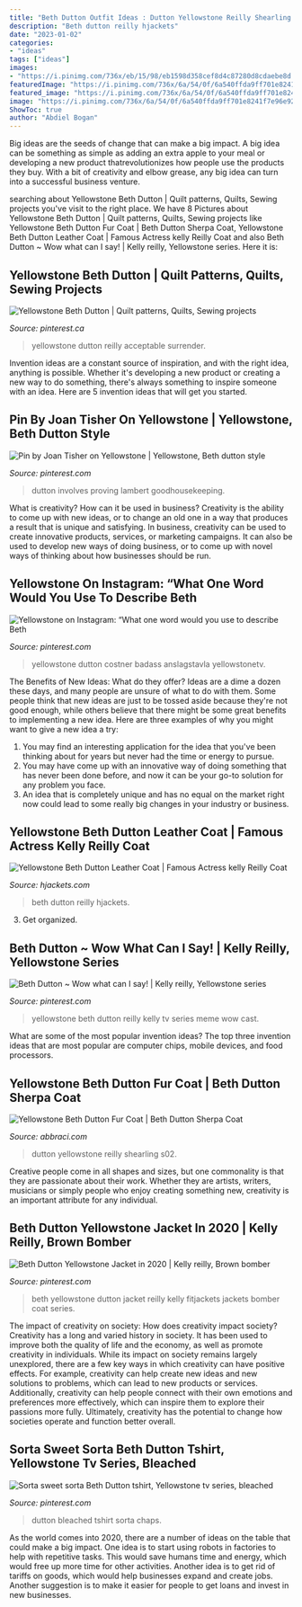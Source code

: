 ```yaml
---
title: "Beth Dutton Outfit Ideas : Dutton Yellowstone Reilly Shearling S02"
description: "Beth dutton reilly hjackets"
date: "2023-01-02"
categories:
- "ideas"
tags: ["ideas"]
images:
- "https://i.pinimg.com/736x/eb/15/98/eb1598d358cef8d4c87280d8cdaebe8d.jpg"
featuredImage: "https://i.pinimg.com/736x/6a/54/0f/6a540ffda9ff701e8241f7e96e92e4bf.jpg"
featured_image: "https://i.pinimg.com/736x/6a/54/0f/6a540ffda9ff701e8241f7e96e92e4bf.jpg"
image: "https://i.pinimg.com/736x/6a/54/0f/6a540ffda9ff701e8241f7e96e92e4bf.jpg"
ShowToc: true
author: "Abdiel Bogan"
---
```



Big ideas are the seeds of change that can make a big impact. A big idea can be something as simple as adding an extra apple to your meal or developing a new product thatrevolutionizes how people use the products they buy. With a bit of creativity and elbow grease, any big idea can turn into a successful business venture.

	

		
searching about Yellowstone Beth Dutton | Quilt patterns, Quilts, Sewing projects you've visit to the right place. We have 8 Pictures about Yellowstone Beth Dutton | Quilt patterns, Quilts, Sewing projects like Yellowstone Beth Dutton Fur Coat | Beth Dutton Sherpa Coat, Yellowstone Beth Dutton Leather Coat | Famous Actress kelly Reilly Coat and also Beth Dutton ~ Wow what can I say! | Kelly reilly, Yellowstone series. Here it is:
		
    
## Yellowstone Beth Dutton | Quilt Patterns, Quilts, Sewing Projects

<img loading=lazy src="https://i.pinimg.com/originals/b3/79/9a/b3799a40b9bc2cfc79543d972f591977.jpg" onerror="this.onerror=null;this.src='https://tse4.mm.bing.net/th?id=OIP._6KSOvaqKff1RfBh7AEDGQHaEK&amp;pid=15.1';" alt="Yellowstone Beth Dutton | Quilt patterns, Quilts, Sewing projects">

_Source: pinterest.ca_

>yellowstone dutton reilly acceptable surrender. 

	

Invention ideas are a constant source of inspiration, and with the right idea, anything is possible. Whether it's developing a new product or creating a new way to do something, there's always something to inspire someone with an idea. Here are 5 invention ideas that will get you started.

    
## Pin By Joan Tisher On Yellowstone | Yellowstone, Beth Dutton Style

<img loading=lazy src="https://i.pinimg.com/736x/8b/28/c5/8b28c5315d807bb0b4c09a4770dd2814.jpg" onerror="this.onerror=null;this.src='https://tse3.mm.bing.net/th?id=OIP.fmEepLyNAuA_f7X08D3oaAHaHa&amp;pid=15.1';" alt="Pin by Joan Tisher on Yellowstone | Yellowstone, Beth dutton style">

_Source: pinterest.com_

>dutton involves proving lambert goodhousekeeping. 

	

What is creativity? How can it be used in business?
Creativity is the ability to come up with new ideas, or to change an old one in a way that produces a result that is unique and satisfying. In business, creativity can be used to create innovative products, services, or marketing campaigns. It can also be used to develop new ways of doing business, or to come up with novel ways of thinking about how businesses should be run.

    
## Yellowstone On Instagram: “What One Word Would You Use To Describe Beth

<img loading=lazy src="https://i.pinimg.com/736x/d4/93/0e/d4930e58b8a45e78dbb828b22be64782.jpg" onerror="this.onerror=null;this.src='https://tse3.mm.bing.net/th?id=OIP.meTPEIEfMhKOmXb7oJdCUQHaHa&amp;pid=15.1';" alt="Yellowstone on Instagram: “What one word would you use to describe Beth">

_Source: pinterest.com_

>yellowstone dutton costner badass anslagstavla yellowstonetv. 

	

The Benefits of New Ideas: What do they offer?
Ideas are a dime a dozen these days, and many people are unsure of what to do with them. Some people think that new ideas are just to be tossed aside because they're not good enough, while others believe that there might be some great benefits to implementing a new idea. Here are three examples of why you might want to give a new idea a try: 
1. You may find an interesting application for the idea that you've been thinking about for years but never had the time or energy to pursue. 
2. You may have come up with an innovative way of doing something that has never been done before, and now it can be your go-to solution for any problem you face. 
3. An idea that is completely unique and has no equal on the market right now could lead to some really big changes in your industry or business.

    
## Yellowstone Beth Dutton Leather Coat | Famous Actress Kelly Reilly Coat

<img loading=lazy src="https://www.hjackets.com/wp-content/uploads/2020/08/Yellowstone-Beth-Dutton-Leather-Coat-768x998.jpg" onerror="this.onerror=null;this.src='https://tse4.mm.bing.net/th?id=OIP.UM8McaI3QsGo-sws5SrREwHaJn&amp;pid=15.1';" alt="Yellowstone Beth Dutton Leather Coat | Famous Actress kelly Reilly Coat">

_Source: hjackets.com_

>beth dutton reilly hjackets. 

	

3. Get organized.

    
## Beth Dutton ~ Wow What Can I Say! | Kelly Reilly, Yellowstone Series

<img loading=lazy src="https://i.pinimg.com/736x/6a/54/0f/6a540ffda9ff701e8241f7e96e92e4bf.jpg" onerror="this.onerror=null;this.src='https://tse2.mm.bing.net/th?id=OIP.jVK-fbFlWE1A0eVhAqY5rgHaE8&amp;pid=15.1';" alt="Beth Dutton ~ Wow what can I say! | Kelly reilly, Yellowstone series">

_Source: pinterest.com_

>yellowstone beth dutton reilly kelly tv series meme wow cast. 

	

What are some of the most popular invention ideas?
The top three invention ideas that are most popular are computer chips, mobile devices, and food processors.

    
## Yellowstone Beth Dutton Fur Coat | Beth Dutton Sherpa Coat

<img loading=lazy src="https://www.abbraci.com/wp-content/uploads/2020/06/Yellowstone-Beth-Dutton-Coat-852x1024.jpg" onerror="this.onerror=null;this.src='https://tse3.mm.bing.net/th?id=OIP.AmWDFj7GexG1efohcQbdCgHaI5&amp;pid=15.1';" alt="Yellowstone Beth Dutton Fur Coat | Beth Dutton Sherpa Coat">

_Source: abbraci.com_

>dutton yellowstone reilly shearling s02. 

	

Creative people come in all shapes and sizes, but one commonality is that they are passionate about their work. Whether they are artists, writers, musicians or simply people who enjoy creating something new, creativity is an important attribute for any individual.

    
## Beth Dutton Yellowstone Jacket In 2020 | Kelly Reilly, Brown Bomber

<img loading=lazy src="https://i.pinimg.com/originals/72/4c/8b/724c8b914c8917689a63ab047dfe0323.jpg" onerror="this.onerror=null;this.src='https://tse2.mm.bing.net/th?id=OIP.O6yF3aq_3ZGJ-tHRsp5YygAAAA&amp;pid=15.1';" alt="Beth Dutton Yellowstone Jacket in 2020 | Kelly reilly, Brown bomber">

_Source: pinterest.com_

>beth yellowstone dutton jacket reilly kelly fitjackets jackets bomber coat series. 

	

The impact of creativity on society: How does creativity impact society?
Creativity has a long and varied history in society. It has been used to improve both the quality of life and the economy, as well as promote creativity in individuals. While its impact on society remains largely unexplored, there are a few key ways in which creativity can have positive effects. For example, creativity can help create new ideas and new solutions to problems, which can lead to new products or services. Additionally, creativity can help people connect with their own emotions and preferences more effectively, which can inspire them to explore their passions more fully. Ultimately, creativity has the potential to change how societies operate and function better overall.

    
## Sorta Sweet Sorta Beth Dutton Tshirt, Yellowstone Tv Series, Bleached

<img loading=lazy src="https://i.pinimg.com/736x/eb/15/98/eb1598d358cef8d4c87280d8cdaebe8d.jpg" onerror="this.onerror=null;this.src='https://tse2.mm.bing.net/th?id=OIP.Vil6uhyP7yWRjM_GmCmVlQHaIF&amp;pid=15.1';" alt="Sorta sweet sorta Beth Dutton tshirt, Yellowstone tv series, bleached">

_Source: pinterest.com_

>dutton bleached tshirt sorta chaps. 

	

As the world comes into 2020, there are a number of ideas on the table that could make a big impact. One idea is to start using robots in factories to help with repetitive tasks. This would save humans time and energy, which would free up more time for other activities. Another idea is to get rid of tariffs on goods, which would help businesses expand and create jobs. Another suggestion is to make it easier for people to get loans and invest in new businesses.

